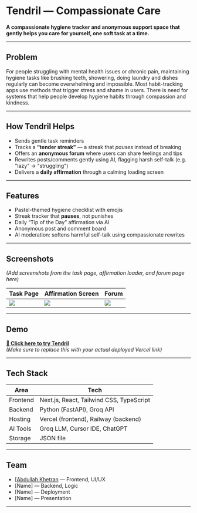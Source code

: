 # Tendril — Compassionate Care

**A compassionate hygiene tracker and anonymous support space that gently helps you care for yourself, one soft task at a time.**

---

## Problem

For people struggling with mental health issues or chronic pain, maintaining hygiene tasks like brushing teeth, showering, doing laundry and dishes regularly can become overwhelming and impossible. Most habit-tracking apps use methods that trigger stress and shame in users. There is need for systems that help people develop hygiene habits through compassion and kindness.

---

## How Tendril Helps

- Sends gentle task reminders
- Tracks a **“tender streak”** — a streak that *pauses* instead of breaking
- Offers an **anonymous forum** where users can share feelings and tips
- Rewrites posts/comments gently using AI, flagging harsh self-talk (e.g. "lazy" → "struggling")
- Delivers a **daily affirmation** through a calming loading screen

---

## Features

- Pastel-themed hygiene checklist with emojis
- Streak tracker that **pauses**, not punishes
- Daily “Tip of the Day” affirmation via AI
- Anonymous post and comment board
- AI moderation: softens harmful self-talk using compassionate rewrites

---

## Screenshots

*(Add screenshots from the task page, affirmation loader, and forum page here)*

| Task Page | Affirmation Screen | Forum |
|-----------|--------------------|-------|
| ![](./screenshots/task.png) | ![](./screenshots/affirmation.png) | ![](./screenshots/forum.png) |

---

## Demo

**[🔗 Click here to try Tendril](https://your-vercel-link.vercel.app/)**  
*(Make sure to replace this with your actual deployed Vercel link)*

---

## Tech Stack

| Area       | Tech                       |
|------------|----------------------------|
| Frontend   | Next.js, React, Tailwind CSS, TypeScript |
| Backend    | Python (FastAPI), Groq API |
| Hosting    | Vercel (frontend), Railway (backend) |
| AI Tools   | Groq LLM, Cursor IDE, ChatGPT |
| Storage    | JSON file |

---

## Team

- [[Abdullah Khetran](https://github.com/abdullahkhetran) — Frontend, UI/UX
- [Name] — Backend, Logic
- [Name] — Deployment
- [Name] — Presentation

---



